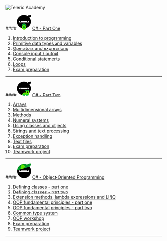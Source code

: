 ![Teleric Academy](https://cdn.ideedit.com/ChannelPictures/telerik_academy_l.jpg)

####![C# - Part One](01-CSharp-Part-One/csharp-part-one.png)[C# - Part One](01-CSharp-Part-One)
1. [Introduction to programming](01-CSharp-Part-One/01-IntroductionToProgramming)
2. [Primitive data types and variables](01-CSharp-Part-One/02-PrimitiveDataTypesAndVariables)
3. [Operators and expressions](01-CSharp-Part-One/03-OperatorsAndExpressions)
4. [Console input / output](01-CSharp-Part-One/04-ConsoleInputOutput)
5. [Conditional statements](01-CSharp-Part-One/05-ConditionalStatements)
6. [Loops](01-CSharp-Part-One/06-Loops)
7. [Exam preparation](01-CSharp-Part-One/07-ExamPreparation)

- - -

####![C# - Part Two](02-CSharp-Part-Two/csharp-part-two.png)[C# - Part Two](02-CSharp-Part-Two)
1. [Arrays](02-CSharp-Part-Two/01-Arrays)
2. [Multidimensional arrays](02-CSharp-Part-Two/02-MultidimensionalArrays)
3. [Methods](02-CSharp-Part-Two/03-Methods)
4. [Numeral systems](02-CSharp-Part-Two/04-NumeralSystems)
5. [Using classes and objects](02-CSharp-Part-Two/04-UsingClassesAndObjects)
6. [Strings and text processing](02-CSharp-Part-Two/05-StringsAndTextProcessing)
7. [Exception handling](02-CSharp-Part-Two/06-ExceptionHandling)
8. [Text files](02-CSharp-Part-Two/07-TextFiles)
9. [Exam preparation](02-CSharp-Part-Two/09-ExamPreparation)
10. [Teamwork project](https://github.com/PavelDobranov/TA-Teamwork-CSharp-Part-Two)

- - -

####![C# - OOP](03-CSharp-Object-Oriented-Programming/csharp-oop.png)[C# - Object-Oriented Programming](03-CSharp-Object-Oriented-Programming)
1. [Defining classes - part one](03-CSharp-Object-Oriented-Programming/01-DefiningClassesPartOne)
2. [Defining classes - part two](03-CSharp-Object-Oriented-Programming/02-DefiningClassesPartTwo)
3. [Extension methods, lambda expressions and LINQ](03-CSharp-Object-Oriented-Programming/03-ExtensionMethodsLambdaExpressionsAndLinq)
4. [OOP fundamental principles - part one](03-CSharp-Object-Oriented-Programming/04-OopFundamentalPrinciplesPartOne)
5. [OOP fundamental principles - part two](03-CSharp-Object-Oriented-Programming/05-OopFundamentalPrinciplesPartTwo)
6. [Common type system](03-CSharp-Object-Oriented-Programming/06-CommonTypeSystem)
7. [OOP workshop](03-CSharp-Object-Oriented-Programming/07-OopWorkshop)
8. [Exam preparation](03-CSharp-Object-Oriented-Programming/08-ExamPreparation)
9. [Teamwork project](https://github.com/PavelDobranov/TA-Teamwork-CSharp-OOP)

- - -
